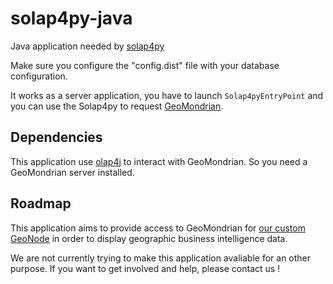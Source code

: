 solap4py-java
=============

Java application needed by [solap4py](https://github.com/loganalysis/solap4py)

Make sure you configure the "config.dist" file with your database configuration.

It works as a server application, you have to launch `Solap4pyEntryPoint` and you can use the Solap4py to request [GeoMondrian](http://www.spatialytics.org/fr/projets/geomondrian/).

## Dependencies

This application use [olap4j](https://github.com/olap4j/olap4j) to interact with GeoMondrian. So you need a GeoMondrian server installed.

## Roadmap

This application aims to provide access to GeoMondrian for [our custom GeoNode](https://github.com/loganalysis/geonode) in order to display geographic business intelligence data.

We are not currently trying to make this application avaliable for an other purpose. If you want to get involved and help, please contact us !
